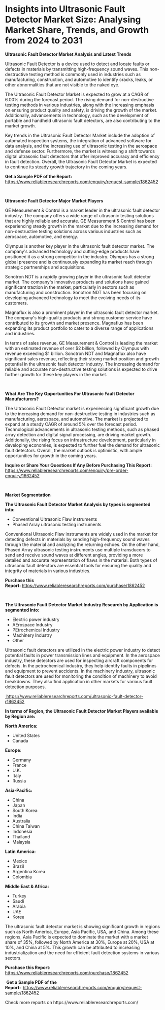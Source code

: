 <p><h1>Insights into Ultrasonic Fault Detector Market Size: Analysing Market Share, Trends, and Growth from 2024 to 2031</h1></p><p><strong>Ultrasonic Fault Detector Market Analysis and Latest Trends</strong></p>
<p><p>Ultrasonic Fault Detector is a device used to detect and locate faults or defects in materials by transmitting high-frequency sound waves. This non-destructive testing method is commonly used in industries such as manufacturing, construction, and automotive to identify cracks, leaks, or other abnormalities that are not visible to the naked eye.</p><p>The Ultrasonic Fault Detector Market is expected to grow at a CAGR of 6.00% during the forecast period. The rising demand for non-destructive testing methods in various industries, along with the increasing emphasis on ensuring product quality and safety, is driving the growth of the market. Additionally, advancements in technology, such as the development of portable and handheld ultrasonic fault detectors, are also contributing to the market growth.</p><p>Key trends in the Ultrasonic Fault Detector Market include the adoption of automated inspection systems, the integration of advanced software for data analysis, and the increasing use of ultrasonic testing in the aerospace and defense sector. Furthermore, the market is witnessing a shift towards digital ultrasonic fault detectors that offer improved accuracy and efficiency in fault detection. Overall, the Ultrasonic Fault Detector Market is expected to continue its steady growth trajectory in the coming years.</p></p>
<p><strong>Get a Sample PDF of the Report:&nbsp;</strong> <a href="https://www.reliableresearchreports.com/enquiry/request-sample/1862452">https://www.reliableresearchreports.com/enquiry/request-sample/1862452</a></p>
<p>&nbsp;</p>
<p><strong>Ultrasonic Fault Detector Major Market Players</strong></p>
<p><p>GE Measurement & Control is a market leader in the ultrasonic fault detector industry. The company offers a wide range of ultrasonic testing solutions that are highly reliable and accurate. GE Measurement & Control has been experiencing steady growth in the market due to the increasing demand for non-destructive testing solutions across various industries such as aerospace, automotive, and energy.</p><p>Olympus is another key player in the ultrasonic fault detector market. The company's advanced technology and cutting-edge products have positioned it as a strong competitor in the industry. Olympus has a strong global presence and is continuously expanding its market reach through strategic partnerships and acquisitions.</p><p>Sonotron NDT is a rapidly growing player in the ultrasonic fault detector market. The company's innovative products and solutions have gained significant traction in the market, particularly in sectors such as manufacturing and construction. Sonotron NDT has been focusing on developing advanced technology to meet the evolving needs of its customers.</p><p>Magnaflux is also a prominent player in the ultrasonic fault detector market. The company's high-quality products and strong customer service have contributed to its growth and market presence. Magnaflux has been expanding its product portfolio to cater to a diverse range of applications and industries.</p><p>In terms of sales revenue, GE Measurement & Control is leading the market with an estimated revenue of over $2 billion, followed by Olympus with revenue exceeding $1 billion. Sonotron NDT and Magnaflux also have significant sales revenue, reflecting their strong market position and growth potential in the ultrasonic fault detector industry. The increasing demand for reliable and accurate non-destructive testing solutions is expected to drive further growth for these key players in the market.</p></p>
<p>&nbsp;</p>
<p><strong>What Are The Key Opportunities For Ultrasonic Fault Detector Manufacturers?</strong></p>
<p><p>The Ultrasonic Fault Detector market is experiencing significant growth due to the increasing demand for non-destructive testing in industries such as manufacturing, aerospace, and automotive. The market is projected to expand at a steady CAGR of around 5% over the forecast period. Technological advancements in ultrasonic testing methods, such as phased array detection and digital signal processing, are driving market growth. Additionally, the rising focus on infrastructure development, particularly in developing economies, is expected to further fuel the demand for ultrasonic fault detectors. Overall, the market outlook is optimistic, with ample opportunities for growth in the coming years.</p></p>
<p><strong>Inquire or Share Your Questions If Any Before Purchasing This Report:</strong> <a href="https://www.reliableresearchreports.com/enquiry/pre-order-enquiry/1862452">https://www.reliableresearchreports.com/enquiry/pre-order-enquiry/1862452</a></p>
<p>&nbsp;</p>
<p><strong>Market Segmentation</strong></p>
<p><strong>The Ultrasonic Fault Detector Market Analysis by types is segmented into:</strong></p>
<p><ul><li>Conventional Ultrasonic Flaw instruments</li><li>Phased Array ultrasonic testing instruments</li></ul></p>
<p><p>Conventional Ultrasonic Flaw instruments are widely used in the market for detecting defects in materials by sending high-frequency sound waves through the material and analyzing the returning echoes. On the other hand, Phased Array ultrasonic testing instruments use multiple transducers to send and receive sound waves at different angles, providing a more detailed and accurate representation of flaws in the material. Both types of ultrasonic fault detectors are essential tools for ensuring the quality and integrity of materials in various industries.</p></p>
<p><strong>Purchase this Report:&nbsp;</strong><a href="https://www.reliableresearchreports.com/purchase/1862452">https://www.reliableresearchreports.com/purchase/1862452</a></p>
<p>&nbsp;</p>
<p><strong>The Ultrasonic Fault Detector Market Industry Research by Application is segmented into:</strong></p>
<p><ul><li>Electric power industry</li><li>AErospace Industry</li><li>PEtrochemical Industry</li><li>Machinery Industry</li><li>Other</li></ul></p>
<p><p>Ultrasonic fault detectors are utilized in the electric power industry to detect potential faults in power transmission lines and equipment. In the aerospace industry, these detectors are used for inspecting aircraft components for defects. In the petrochemical industry, they help identify faults in pipelines and equipment to prevent accidents. In the machinery industry, ultrasonic fault detectors are used for monitoring the condition of machinery to avoid breakdowns. They also find application in other markets for various fault detection purposes.</p></p>
<p><a href="https://www.reliableresearchreports.com/ultrasonic-fault-detector-r1862452">&nbsp;https://www.reliableresearchreports.com/ultrasonic-fault-detector-r1862452</a></p>
<p><strong>In terms of Region, the Ultrasonic Fault Detector Market Players available by Region are:</strong></p>
<p>
    <p> <strong> North America: </strong>
        <ul>
            <li>United States</li>
            <li>Canada</li>
        </ul>
        </p> 
    <p> <strong> Europe: </strong>
        <ul>
            <li>Germany</li>
            <li>France</li>
            <li>U.K.</li>
            <li>Italy</li>
            <li>Russia</li>
        </ul>
        </p> 
    <p> <strong> Asia-Pacific: </strong>
        <ul>
            <li>China</li>
            <li>Japan</li>
            <li>South Korea</li>
            <li>India</li>
            <li>Australia</li>
            <li>China Taiwan</li>
            <li>Indonesia</li>
            <li>Thailand</li>
            <li>Malaysia</li>
        </ul>
        </p> 
    <p> <strong> Latin America: </strong>
        <ul>
            <li>Mexico</li>
            <li>Brazil</li>
            <li>Argentina Korea</li>
            <li>Colombia</li>
        </ul>
        </p> 
    <p> <strong> Middle East & Africa: </strong>
        <ul>
            <li>Turkey</li>
            <li>Saudi</li>
            <li>Arabia</li>
            <li>UAE</li>
            <li>Korea</li>
        </ul>
    </p>
    </p>
<p><p>The ultrasonic fault detector market is showing significant growth in regions such as North America, Europe, Asia Pacific, USA, and China. Among these regions, Asia Pacific is expected to dominate the market with a market share of 35%, followed by North America at 30%, Europe at 20%, USA at 10%, and China at 5%. This growth can be attributed to increasing industrialization and the need for efficient fault detection systems in various sectors.</p></p>
<p><strong>Purchase this Report: </strong><a href="https://www.reliableresearchreports.com/purchase/1862452">https://www.reliableresearchreports.com/purchase/1862452</a></p>
<p>&nbsp;<strong>Get a Sample PDF of the Report:&nbsp;&nbsp;</strong><a href="https://www.reliableresearchreports.com/enquiry/request-sample/1862452">https://www.reliableresearchreports.com/enquiry/request-sample/1862452</a></p>
<p><strong></strong></p>
<p>Check more reports on https://www.reliableresearchreports.com/</p>